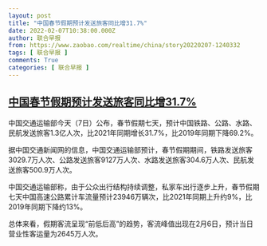 ```yaml
---
layout: post
title: "中国春节假期预计发送旅客同比增31.7%"
date: 2022-02-07T10:38:00.000Z
author: 联合早报
from: https://www.zaobao.com/realtime/china/story20220207-1240332
tags: [ 联合早报 ]
comments: True
categories: [ 联合早报 ]
---
```

<!--1644230280000-->
[中国春节假期预计发送旅客同比增31.7%](https://www.zaobao.com/realtime/china/story20220207-1240332)
------

<div>
<p>中国交通运输部今天（7日）公布，春节假期七天，预计中国铁路、公路、水路、民航发送旅客1.3亿人次，比2021年同期增长31.7%，比2019年同期下降69.2%。</p><p>据中国交通新闻网的信息，中国交通运输部预计，春节假期期间，铁路发送旅客3029.7万人次、公路发送旅客9127万人次、水路发送旅客304.6万人次、民航发送旅客500.9万人次。</p><p>中国交通运输部称，由于公众出行结构持续调整，私家车出行逐步上升，春节假期七天中国高速公路累计车流量预计23946万辆次，比2021年同期上升约9%，比2019年同期下降约13%。</p><section id="imu"><div id="dfp-ad-imu1">        </div></section><p>总体来看，假期客流呈现“前低后高”的趋势，客流峰值出现在2月6日，预计当日营业性客运量为2645万人次。</p>      <div class="cx_paywall_placeholder" id="sph_cdp_40"></div>
</div>
